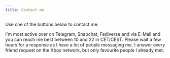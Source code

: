 ```yaml
---
title: Contact me
---
```

Use one of the buttons below to contact me:

<a href="https://koyu.space/@koyuchan" target="_blank" class="social" rel="me noopener"><i class="fa fa-mastodon"></i></a> <a href="https://t.me/bubblineyuri" class="social" target="_blank" rel="noopener"><i class="fa fa-telegram"></i></a> <a href="https://www.snapchat.com/add/bubblineyuri" class="social" target="_blank" rel="noopener"><i class="fa fa-snapchat-ghost"></i></a> <a href="https://matrix.to/#/@koyu:leftism.su" class="social" target="_blank" rel="noopener"><i class="fa fa-matrix-org"></i></a> <a href="https://steamcommunity.com/id/bubblineyuri" class="social" target="_blank" rel="noopener"><i class="fa fa-steam"></i></a>  <a href="http://live.xbox.com/Profile?Gamertag=bubblineyuri" class="social" target="_blank" rel="noopener"><i class="fab fa-xbox"></i></a> <a href="mailto:me@koyu.space" class="social" rel="noopener"><i class="fa fa-envelope"></i></a>

I'm most active over on Telegram, Snapchat, Fediverse and via E-Mail and you can reach me best between 10 and 22 in CET/CEST. Please wait a few hours for a response as I have a lot of people messaging me. I answer every friend request on the Xbox network, but only favourite people I already met.